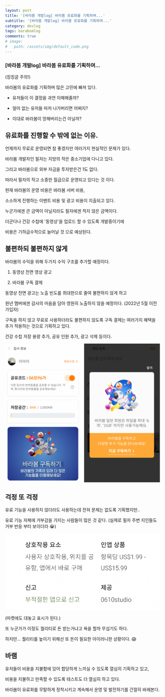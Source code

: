 ```yaml
---
layout: post
title: '[바라봄 개발log] 바라봄 유료화를 기획하며...'
subtitle: '[바라봄 개발log] 바라봄 유료화를 기획하며...'
category: devlog
tags: barabomlog
comments: true
# image: 
#   path: /assets/img/default_code.png
---
```


### [바라봄 개발log] 바라봄 유료화를 기획하며...

(징징글 주의!)

바라봄의 유료화를 기획하며 많은 고민에 빠져 있다.

- 유저들이 이 결정을 과연 이해해줄까?

- 얼마 없는 유저들 마저 나가버리면 어쩌지? 

- 이대로 바라봄이 망해버리는건 아닐까?


## 유료화를 진행할 수 밖에 없는 이유.

언제까지 무료로 운영되면 참 좋겠지만 여러가지 현실적인 문제가 있다.

바라봄 개발자인 필자는 지방의 작은 중소기업에 다니고 있다.

그리고 바라봄으로 외부 자금을 투자받은건 1도 없다.

따라서 필자의 작고 소중한 월급으로 운영되고 있다는 것 이다.

현재 바라봄의 운영 비용은 바라봄 서버 비용,

소소하게 진행하는 이벤트 비용 및 광고 비용이 지출되고 있다.

누군가에겐 큰 금액이 아닐지라도 필자에겐 적지 않은 금액이다.

더군다나 건강 수첩에 '동영상'을 업로드 할 수 있도록 개발중이기에

비용은 기하급수적으로 늘어날 것 으로 예상된다.


## 불편하되 불편하지 않게

바라봄의 수익을 위해 두가지 수익 구조를 추가할 예정이다.

1. 동영상 전면 영상 광고

2. 바라봄 구독 결제

동영상 전면 광고는 노출 빈도를 최대한으로 줄여 불편하지 않게 하고

원년 멤버에겐 감사의 마음을 담아 영원히 노출하지 않을 예정이다. (2022년 5월 이전 가입자)

구독을 하지 않고 무료로 사용하더라도 불편하지 않도록 구독 결제는 여러가지 혜택을 추가 적용하는 것으로 기획하고 있다.

건강 수첩 저장 용량 추가, 공유 인원 추가, 광고 삭제 등이다.

![barabom_dev_log.png](/assets/img/post/pay01.png)


## 걱정 또 걱정

유료 기능을 사용하지 않더라도 사용하는데 전혀 문제는 없도록 기획했지만..

유료 기능 자체에 거부감을 가지는 사람들이 많은 것 같다. (실제로 필자 주변 지인들도 거부 반응 부터 보이더라 😭)

![barabom_dev_log.png](/assets/img/post/pay02.png)

(마켓에도 대놓고 표시가 된다.)

또 누군가가 이정도 퀄리티로 돈 받는거냐고 욕을 할까 무섭기도 하다.

하지만... 퀄리티를 높이기 위해선 또 돈이 필요한 아이러니한 상황이다. 😱


## 바램

유저들이 비용을 지불함에 있어 합당하게 느끼실 수 있도록 열심히 기획하고 있고,

비용을 지불하고 만족할 수 있도록 테스트도 더 열심히 하고 있다.

바라봄이 유료화를 무탈하게 정착시키고 계속해서 운영 및 발전하기를 간절히 바래본다.